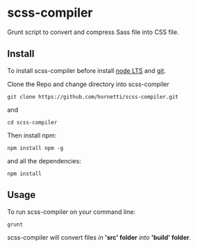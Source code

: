 # scss-compiler
Grunt script to convert and compress Sass file into CSS file.

## Install

To install scss-compiler before install [node LTS](https://nodejs.org/it/) and [git](https://git-scm.com/).

Clone the Repo and change directory into scss-compiler

`git clone https://github.com/hornetti/scss-compiler.git`

and

`cd scss-compiler`

Then install npm: 

`npm install npm -g`

and all the dependencies:

`npm install`

## Usage

To run scss-compiler on your command line:

`grunt`

scss-compiler will convert files *in* **'src' folder** *into* **'build' folder**.

<!--
## Install git and npm

TODO: Write install git and npm

## Install scss-compiler

TODO: Write install

## Credits

TODO: Write credits

## License

TODO: Write license
-->